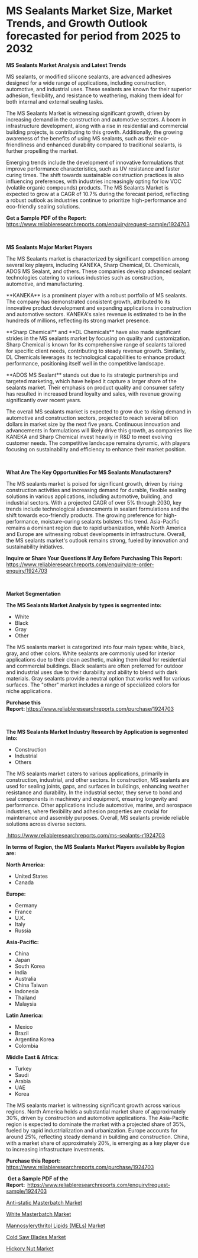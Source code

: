 <p><h1>MS Sealants Market Size, Market Trends, and Growth Outlook forecasted for period from 2025 to 2032</h1></p><p><strong>MS Sealants Market Analysis and Latest Trends</strong></p>
<p><p>MS sealants, or modified silicone sealants, are advanced adhesives designed for a wide range of applications, including construction, automotive, and industrial uses. These sealants are known for their superior adhesion, flexibility, and resistance to weathering, making them ideal for both internal and external sealing tasks.</p><p>The MS Sealants Market is witnessing significant growth, driven by increasing demand in the construction and automotive sectors. A boom in infrastructure development, along with a rise in residential and commercial building projects, is contributing to this growth. Additionally, the growing awareness of the benefits of using MS sealants, such as their eco-friendliness and enhanced durability compared to traditional sealants, is further propelling the market.</p><p>Emerging trends include the development of innovative formulations that improve performance characteristics, such as UV resistance and faster curing times. The shift towards sustainable construction practices is also influencing preferences, with industries increasingly opting for low VOC (volatile organic compounds) products. The MS Sealants Market is expected to grow at a CAGR of 10.7% during the forecast period, reflecting a robust outlook as industries continue to prioritize high-performance and eco-friendly sealing solutions.</p></p>
<p><strong>Get a Sample PDF of the Report:&nbsp;</strong> <a href="https://www.reliableresearchreports.com/enquiry/request-sample/1924703?utm_campaign=28&utm_medium=2&utm_source=Github&utm_content=ia&utm_term=14012025&utm_id=ms-sealants">https://www.reliableresearchreports.com/enquiry/request-sample/1924703</a></p>
<p>&nbsp;</p>
<p><strong>MS Sealants Major Market Players</strong></p>
<p><p>The MS Sealants market is characterized by significant competition among several key players, including KANEKA, Sharp Chemical, DL Chemicals, ADOS MS Sealant, and others. These companies develop advanced sealant technologies catering to various industries such as construction, automotive, and manufacturing.</p><p>**KANEKA** is a prominent player with a robust portfolio of MS sealants. The company has demonstrated consistent growth, attributed to its innovative product development and expanding applications in construction and automotive sectors. KANEKA's sales revenue is estimated to be in the hundreds of millions, reflecting its strong market presence.</p><p>**Sharp Chemical** and **DL Chemicals** have also made significant strides in the MS sealants market by focusing on quality and customization. Sharp Chemical is known for its comprehensive range of sealants tailored for specific client needs, contributing to steady revenue growth. Similarly, DL Chemicals leverages its technological capabilities to enhance product performance, positioning itself well in the competitive landscape.</p><p>**ADOS MS Sealant** stands out due to its strategic partnerships and targeted marketing, which have helped it capture a larger share of the sealants market. Their emphasis on product quality and consumer safety has resulted in increased brand loyalty and sales, with revenue growing significantly over recent years.</p><p>The overall MS sealants market is expected to grow due to rising demand in automotive and construction sectors, projected to reach several billion dollars in market size by the next five years. Continuous innovation and advancements in formulations will likely drive this growth, as companies like KANEKA and Sharp Chemical invest heavily in R&D to meet evolving customer needs. The competitive landscape remains dynamic, with players focusing on sustainability and efficiency to enhance their market position.</p></p>
<p>&nbsp;</p>
<p><strong>What Are The Key Opportunities For MS Sealants Manufacturers?</strong></p>
<p><p>The MS sealants market is poised for significant growth, driven by rising construction activities and increasing demand for durable, flexible sealing solutions in various applications, including automotive, building, and industrial sectors. With a projected CAGR of over 5% through 2030, key trends include technological advancements in sealant formulations and the shift towards eco-friendly products. The growing preference for high-performance, moisture-curing sealants bolsters this trend. Asia-Pacific remains a dominant region due to rapid urbanization, while North America and Europe are witnessing robust developments in infrastructure. Overall, the MS sealants market's outlook remains strong, fueled by innovation and sustainability initiatives.</p></p>
<p><strong>Inquire or Share Your Questions If Any Before Purchasing This Report:</strong> <a href="https://www.reliableresearchreports.com/enquiry/pre-order-enquiry/1924703?utm_campaign=28&utm_medium=2&utm_source=Github&utm_content=ia&utm_term=14012025&utm_id=ms-sealants">https://www.reliableresearchreports.com/enquiry/pre-order-enquiry/1924703</a></p>
<p>&nbsp;</p>
<p><strong>Market Segmentation</strong></p>
<p><strong>The MS Sealants Market Analysis by types is segmented into:</strong></p>
<p><ul><li>White</li><li>Black</li><li>Gray</li><li>Other</li></ul></p>
<p><p>The MS sealants market is categorized into four main types: white, black, gray, and other colors. White sealants are commonly used for interior applications due to their clean aesthetic, making them ideal for residential and commercial buildings. Black sealants are often preferred for outdoor and industrial uses due to their durability and ability to blend with dark materials. Gray sealants provide a neutral option that works well for various surfaces. The "other" market includes a range of specialized colors for niche applications.</p></p>
<p><strong>Purchase this Report:&nbsp;</strong><a href="https://www.reliableresearchreports.com/purchase/1924703?utm_campaign=28&utm_medium=2&utm_source=Github&utm_content=ia&utm_term=14012025&utm_id=ms-sealants">https://www.reliableresearchreports.com/purchase/1924703</a></p>
<p>&nbsp;</p>
<p><strong>The MS Sealants Market Industry Research by Application is segmented into:</strong></p>
<p><ul><li>Construction</li><li>Industrial</li><li>Others</li></ul></p>
<p><p>The MS sealants market caters to various applications, primarily in construction, industrial, and other sectors. In construction, MS sealants are used for sealing joints, gaps, and surfaces in buildings, enhancing weather resistance and durability. In the industrial sector, they serve to bond and seal components in machinery and equipment, ensuring longevity and performance. Other applications include automotive, marine, and aerospace industries, where flexibility and adhesion properties are crucial for maintenance and assembly purposes. Overall, MS sealants provide reliable solutions across diverse sectors.</p></p>
<p><a href="https://www.reliableresearchreports.com/ms-sealants-r1924703?utm_campaign=28&utm_medium=2&utm_source=Github&utm_content=ia&utm_term=14012025&utm_id=ms-sealants">&nbsp;https://www.reliableresearchreports.com/ms-sealants-r1924703</a></p>
<p><strong>In terms of Region, the MS Sealants Market Players available by Region are:</strong></p>
<p>
    <p> <strong> North America: </strong>
        <ul>
            <li>United States</li>
            <li>Canada</li>
        </ul>
        </p> 
    <p> <strong> Europe: </strong>
        <ul>
            <li>Germany</li>
            <li>France</li>
            <li>U.K.</li>
            <li>Italy</li>
            <li>Russia</li>
        </ul>
        </p> 
    <p> <strong> Asia-Pacific: </strong>
        <ul>
            <li>China</li>
            <li>Japan</li>
            <li>South Korea</li>
            <li>India</li>
            <li>Australia</li>
            <li>China Taiwan</li>
            <li>Indonesia</li>
            <li>Thailand</li>
            <li>Malaysia</li>
        </ul>
        </p> 
    <p> <strong> Latin America: </strong>
        <ul>
            <li>Mexico</li>
            <li>Brazil</li>
            <li>Argentina Korea</li>
            <li>Colombia</li>
        </ul>
        </p> 
    <p> <strong> Middle East & Africa: </strong>
        <ul>
            <li>Turkey</li>
            <li>Saudi</li>
            <li>Arabia</li>
            <li>UAE</li>
            <li>Korea</li>
        </ul>
    </p>
    </p>
<p><p>The MS sealants market is witnessing significant growth across various regions. North America holds a substantial market share of approximately 30%, driven by construction and automotive applications. The Asia-Pacific region is expected to dominate the market with a projected share of 35%, fueled by rapid industrialization and urbanization. Europe accounts for around 25%, reflecting steady demand in building and construction. China, with a market share of approximately 20%, is emerging as a key player due to increasing infrastructure investments.</p></p>
<p><strong>Purchase this Report: </strong><a href="https://www.reliableresearchreports.com/purchase/1924703?utm_campaign=28&utm_medium=2&utm_source=Github&utm_content=ia&utm_term=14012025&utm_id=ms-sealants">https://www.reliableresearchreports.com/purchase/1924703</a></p>
<p>&nbsp;<strong>Get a Sample PDF of the Report:&nbsp;&nbsp;</strong><a href="https://www.reliableresearchreports.com/enquiry/request-sample/1924703?utm_campaign=28&utm_medium=2&utm_source=Github&utm_content=ia&utm_term=14012025&utm_id=ms-sealants">https://www.reliableresearchreports.com/enquiry/request-sample/1924703</a></p>
<p><strong></strong></p>
<p><p><a href="https://github.com/SamiaChowdhury801/Market-Research-Report-List-1/blob/main/anti-static-masterbatch-market.md?utm_campaign=28&utm_medium=2&utm_source=Github&utm_content=ia&utm_term=14012025&utm_id=ms-sealants">Anti-static Masterbatch Market</a></p><p><a href="https://github.com/indrystar/Market-Research-Report-List-5/blob/main/white-masterbatch-market.md?utm_campaign=28&utm_medium=2&utm_source=Github&utm_content=ia&utm_term=14012025&utm_id=ms-sealants">White Masterbatch Market</a></p><p><a href="https://github.com/LilianFaulkner65/Market-Research-Report-List-1/blob/main/mannosylerythritol-lipids-mels-market.md?utm_campaign=28&utm_medium=2&utm_source=Github&utm_content=ia&utm_term=14012025&utm_id=ms-sealants">Mannosylerythritol Lipids (MELs) Market</a></p><p><a href="https://github.com/rileymgdorcas/Market-Research-Report-List-1/blob/main/cold-saw-blades-market.md?utm_campaign=28&utm_medium=2&utm_source=Github&utm_content=ia&utm_term=14012025&utm_id=ms-sealants">Cold Saw Blades Market</a></p><p><a href="https://github.com/lehumiston1971679/Market-Research-Report-List-1/blob/main/hickory-nut-market.md?utm_campaign=28&utm_medium=2&utm_source=Github&utm_content=ia&utm_term=14012025&utm_id=ms-sealants">Hickory Nut Market</a></p></p>